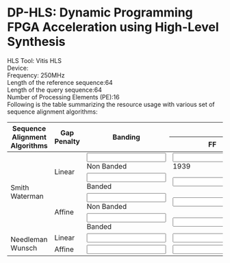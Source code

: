 # DP-HLS: Dynamic Programming FPGA Acceleration using High-Level Synthesis

HLS Tool: Vitis HLS<br>
Device: <br>
Frequency: 250MHz <br>
Length of the reference sequence:64 <br> 
Length of the query sequence:64<br>
Number of Processing Elements (PE):16<br>
Following is the table summarizing the resource usage with various set of sequence alignment algorithms:<br>

<table>  
<thead> 
<tr>
      <th rowspan="2">Sequence Alignment Algorithms</th>
      <th rowspan="2">Gap Penalty</th>
      <th rowspan="2">Banding</th>
      <th colspan='3'>Resource Utilization </th>
    </tr>
    <tr>
   <th>FF</th>
   <th>LUT</th> 
    <th>BRAM</th> 
    </tr>
  </thead>
  <tbody>
    <tr>
      <td rowspan="4">Smith Waterman</td>
      <td rowspan="2">Linear</td>
      <td><input type="text"/>Non Banded</td>
      <td><input type="text"/>1939</td>
	 <td><input type="text" />9067</td>
	  <td><input type="text" />16</td>
    </tr>
    <tr>
      <td><input type="text"/>Banded</td>
      <td><input type="text" /></td>
      <td><input type="text" /></td>
       <td><input type="text" /></td>
    </tr>
        <tr>
      <td rowspan="2">Affine</td>
      <td><input type="text" />Non Banded</td>
      <td><input type="text" /></td>
	 <td><input type="text" /></td>
	  <td><input type="text" /></td>
    </tr>
    <tr>
      <td><input type="text" />Banded</td>
      <td><input type="text" /></td>
      <td><input type="text" /></td>
       <td><input type="text" /></td>
    </tr>
     <tr>
      <td rowspan="2">Needleman Wunsch</td>
      <td>Linear</td>
      <td><input type="text" /></td>
      <td><input type="text" /></td>
	 <td><input type="text" /></td>
	  <td><input type="text" /></td>
    </tr>
    <tr>
      <td>Affine</td>
      <td><input type="text" /></td>
      <td><input type="text" /></td>
      <td><input type="text" /></td>
       <td><input type="text" /></td>
    </tr>
  </tbody>
</table>
